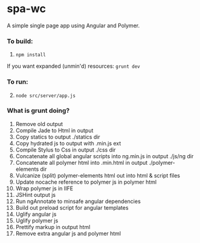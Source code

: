 # spa-wc
A simple single page app using Angular and Polymer.

### To build:

1. `npm install`

If you want expanded (unmin'd) resources: `grunt dev`

### To run:
2. `node src/server/app.js`


### What is grunt doing?
1.  Remove old output
2.  Compile Jade to Html in output
3.  Copy statics to output ./statics dir
4.  Copy hydrated js to output with .min.js ext
5.  Compile Stylus to Css in output ./css dir
6.  Concatenate all global angular scripts into ng.min.js in output ./js/ng dir
7.  Concatenate all polymer html into .min.html in output ./polymer-elements dir
8.  Vulcanize (split) polymer-elements html out into html & script files
9.  Update nocache reference to polymer js in polymer html 
10. Wrap polymer js in IIFE
11. JSHint output js
12. Run ngAnnotate to minsafe angular dependencies
13. Build out preload script for angular templates
14. Uglify angular js
15. Uglify polymer js
16. Prettify markup in output html
17. Remove extra angular js and polymer html

